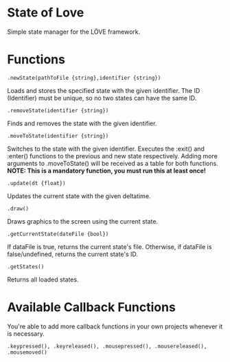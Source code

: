 # State of Love
Simple state manager for the LÖVE framework.

# Functions
```
.newState(pathToFile {string},identifier {string})
```
Loads and stores the specified state with the given identifier. The ID (Identifier) must be unique, so no two states can have the same ID.

```
.removeState(identifier {string})
```
Finds and removes the state with the given identifier.

```
.moveToState(identifier {string})
```
Switches to the state with the given identifier. Executes the :exit() and :enter() functions to the previous and new state respectively. Adding more arguments to .moveToState() will be received as a table for both functions.
**NOTE: This is a mandatory function, you must run this at least once!**

```
.update(dt {float})
```
Updates the current state with the given deltatime.

```
.draw()
```
Draws graphics to the screen using the current state.

```
.getCurrentState(dateFile {bool})
```
If dataFile is true, returns the current state's file. Otherwise, if dataFile is false/undefined, returns the current state's ID.

```
.getStates()
```
Returns all loaded states.

# Available Callback Functions
You're able to add more callback functions in your own projects whenever it is necessary.

```
.keypressed(), .keyreleased(), .mousepressed(), .mousereleased(), .mousemoved()
```
